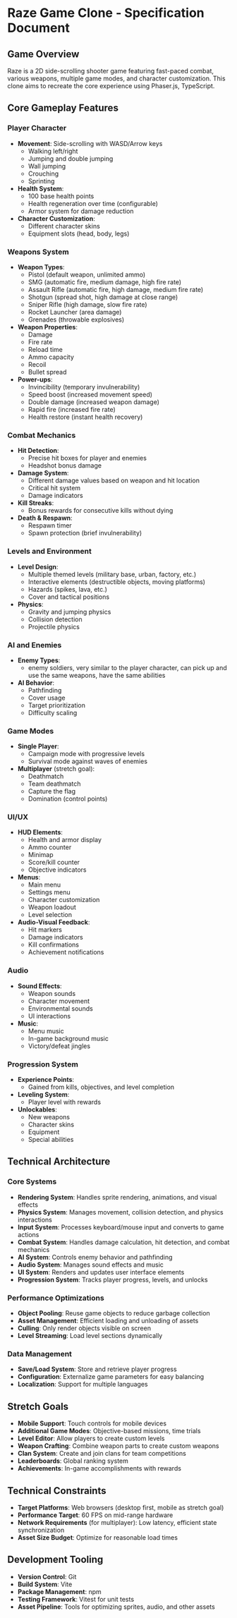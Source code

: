 # Raze Game Clone - Specification Document

## Game Overview

Raze is a 2D side-scrolling shooter game featuring fast-paced combat, various weapons, multiple game modes, and character customization. This clone aims to recreate the core experience using Phaser.js, TypeScript.

## Core Gameplay Features

### Player Character

- **Movement**: Side-scrolling with WASD/Arrow keys
  - Walking left/right
  - Jumping and double jumping
  - Wall jumping
  - Crouching
  - Sprinting
- **Health System**:
  - 100 base health points
  - Health regeneration over time (configurable)
  - Armor system for damage reduction
- **Character Customization**:
  - Different character skins
  - Equipment slots (head, body, legs)

### Weapons System

- **Weapon Types**:
  - Pistol (default weapon, unlimited ammo)
  - SMG (automatic fire, medium damage, high fire rate)
  - Assault Rifle (automatic fire, high damage, medium fire rate)
  - Shotgun (spread shot, high damage at close range)
  - Sniper Rifle (high damage, slow fire rate)
  - Rocket Launcher (area damage)
  - Grenades (throwable explosives)
- **Weapon Properties**:
  - Damage
  - Fire rate
  - Reload time
  - Ammo capacity
  - Recoil
  - Bullet spread
- **Power-ups**:
  - Invincibility (temporary invulnerability)
  - Speed boost (increased movement speed)
  - Double damage (increased weapon damage)
  - Rapid fire (increased fire rate)
  - Health restore (instant health recovery)

### Combat Mechanics

- **Hit Detection**:
  - Precise hit boxes for player and enemies
  - Headshot bonus damage
- **Damage System**:
  - Different damage values based on weapon and hit location
  - Critical hit system
  - Damage indicators
- **Kill Streaks**:
  - Bonus rewards for consecutive kills without dying
- **Death & Respawn**:
  - Respawn timer
  - Spawn protection (brief invulnerability)

### Levels and Environment

- **Level Design**:
  - Multiple themed levels (military base, urban, factory, etc.)
  - Interactive elements (destructible objects, moving platforms)
  - Hazards (spikes, lava, etc.)
  - Cover and tactical positions
- **Physics**:
  - Gravity and jumping physics
  - Collision detection
  - Projectile physics

### AI and Enemies

- **Enemy Types**:
  - enemy soldiers, very similar to the player character, can pick up and use the same weapons, have the same abilities
- **AI Behavior**:
  - Pathfinding
  - Cover usage
  - Target prioritization
  - Difficulty scaling

### Game Modes

- **Single Player**:
  - Campaign mode with progressive levels
  - Survival mode against waves of enemies
- **Multiplayer** (stretch goal):
  - Deathmatch
  - Team deathmatch
  - Capture the flag
  - Domination (control points)

### UI/UX

- **HUD Elements**:
  - Health and armor display
  - Ammo counter
  - Minimap
  - Score/kill counter
  - Objective indicators
- **Menus**:
  - Main menu
  - Settings menu
  - Character customization
  - Weapon loadout
  - Level selection
- **Audio-Visual Feedback**:
  - Hit markers
  - Damage indicators
  - Kill confirmations
  - Achievement notifications

### Audio

- **Sound Effects**:
  - Weapon sounds
  - Character movement
  - Environmental sounds
  - UI interactions
- **Music**:
  - Menu music
  - In-game background music
  - Victory/defeat jingles

### Progression System

- **Experience Points**:
  - Gained from kills, objectives, and level completion
- **Leveling System**:
  - Player level with rewards
- **Unlockables**:
  - New weapons
  - Character skins
  - Equipment
  - Special abilities

## Technical Architecture

### Core Systems

- **Rendering System**: Handles sprite rendering, animations, and visual effects
- **Physics System**: Manages movement, collision detection, and physics interactions
- **Input System**: Processes keyboard/mouse input and converts to game actions
- **Combat System**: Handles damage calculation, hit detection, and combat mechanics
- **AI System**: Controls enemy behavior and pathfinding
- **Audio System**: Manages sound effects and music
- **UI System**: Renders and updates user interface elements
- **Progression System**: Tracks player progress, levels, and unlocks

### Performance Optimizations

- **Object Pooling**: Reuse game objects to reduce garbage collection
- **Asset Management**: Efficient loading and unloading of assets
- **Culling**: Only render objects visible on screen
- **Level Streaming**: Load level sections dynamically

### Data Management

- **Save/Load System**: Store and retrieve player progress
- **Configuration**: Externalize game parameters for easy balancing
- **Localization**: Support for multiple languages

## Stretch Goals

- **Mobile Support**: Touch controls for mobile devices
- **Additional Game Modes**: Objective-based missions, time trials
- **Level Editor**: Allow players to create custom levels
- **Weapon Crafting**: Combine weapon parts to create custom weapons
- **Clan System**: Create and join clans for team competitions
- **Leaderboards**: Global ranking system
- **Achievements**: In-game accomplishments with rewards

## Technical Constraints

- **Target Platforms**: Web browsers (desktop first, mobile as stretch goal)
- **Performance Target**: 60 FPS on mid-range hardware
- **Network Requirements** (for multiplayer): Low latency, efficient state synchronization
- **Asset Size Budget**: Optimize for reasonable load times

## Development Tooling

- **Version Control**: Git
- **Build System**: Vite
- **Package Management**: npm
- **Testing Framework**: Vitest for unit tests
- **Asset Pipeline**: Tools for optimizing sprites, audio, and other assets
